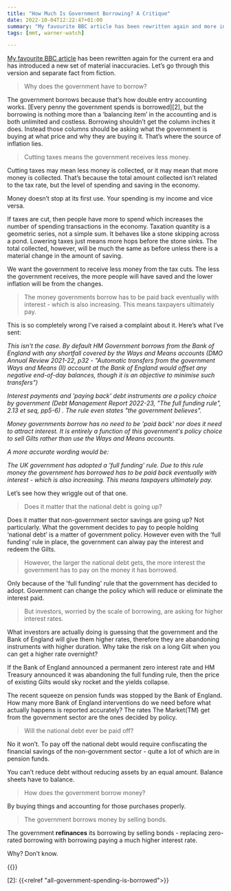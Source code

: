 ```yaml
---
title: "How Much Is Government Borrowing? A Critique"
date: 2022-10-04T12:22:47+01:00
summary: "My favourite BBC article has been rewritten again and more inaccuracies added. Let's go through them."
tags: [mmt, warner-watch]

---
```

[My favourite BBC article][1] has been rewritten again for the current
era and has introduced a new set of material inaccuracies. Let’s go
through this version and separate fact from fiction.

> Why does the government have to borrow?

The government borrows because that’s how double entry accounting
works. [Every penny the government spends is borrowed][2], but the
borrowing is nothing more than a ‘balancing item’ in the accounting
and is both unlimited and costless. Borrowing shouldn’t get the column
inches it does. Instead those columns should be asking what the government
is buying at what price and why they are buying it. That’s where the
source of inflation lies.

> Cutting taxes means the government receives less money.

Cutting taxes may mean less money is collected, or it may mean that
more money is collected. That’s because the total amount collected
isn’t related to the tax rate, but the level of spending and saving
in the economy.

Money doesn’t stop at its first use. Your spending is my income and
vice versa.

If taxes are cut, then people have more to spend which increases the
number of spending transactions in the economy. Taxation quantity is a
geometric series, not a simple sum. It behaves like a stone skipping
across a pond. Lowering taxes just means more hops before the stone
sinks. The total collected, however, will be much the same as before
unless there is a material change in the amount of saving.

We want the government to receive less money from the tax cuts. The less
the government receives, the more people will have saved and the lower
inflation will be from the changes.

> The money governments borrow has to be paid back eventually with
interest - which is also increasing. This means taxpayers ultimately pay.

This is so completely wrong I’ve raised a complaint about it. Here’s
what I’ve sent:

_This isn't the case. By default HM Government borrows from the Bank of
England with any shortfall covered by the Ways and Means accounts (DMO
Annual Review 2021-22, p32 - "Automatic transfers from the government
Ways and Means (II) account at the Bank of England would offset any
negative end-of-day balances, though it is an objective to minimise
such transfers")_

_Interest payments and 'paying back' debt instruments are a policy choice
by government (Debt Management Report 2022-23, "The full funding rule",
2.13 et seq, pp5-6) . The rule even states "the government believes"._

_Money governments borrow has no need to be 'paid back' nor does it need
to attract interest. It is entirely a function of this government's
policy choice to sell Gilts rather than use the Ways and Means accounts._

_A more accurate wording would be:_

_The UK government has adopted a 'full funding' rule. Due to this rule
money the government has borrowed has to be paid back eventually with
interest - which is also increasing. This means taxpayers ultimately pay._

Let’s see how they wriggle out of that one.

> Does it matter that the national debt is going up?

Does it matter that non-government sector savings are going up? Not
particularly. What the government decides to pay to people holding
‘national debt’ is a matter of government policy. However even with
the ‘full funding’ rule in place, the government can alway pay the
interest and redeem the Gilts.

> However, the larger the national debt gets, the more interest the
government has to pay on the money it has borrowed.

Only because of the 'full funding' rule that the government has decided to
adopt. Government can change the policy which will reduce or eliminate
the interest paid.

> But investors, worried by the scale of borrowing, are asking for higher
interest rates.

What investors are actually doing is guessing that the government and
the Bank of England will give them higher rates, therefore they are
abandoning instruments with higher duration. Why take
the risk on a long Gilt when you can get a higher rate overnight?

If the Bank of England announced a permanent zero interest rate and HM
Treasury announced it was abandoning the full funding rule, then the
price of existing Gilts would sky rocket and the yields collapse.

The recent squeeze on pension funds was stopped by the Bank of
England. How many more Bank of England interventions do we need before
what actually happens is reported accurately? The rates The Market(TM)
get from the government sector are the ones decided by policy. 

> Will the national debt ever be paid off?

No it won’t. To pay off the national debt would require confiscating
the financial savings of the non-government sector - quite a lot of
which are in pension funds.

You can’t reduce debt without reducing assets by an equal
amount. Balance sheets have to balance.

> How does the government borrow money?

By buying things and accounting for those purchases properly.

> The government borrows money by selling bonds.

The government **refinances** its borrowing by selling bonds - replacing
zero-rated borrowing with borrowing paying a much higher interest rate.

Why? Don’t know.

{{<joindiscord>}}

[1]: https://archive.ph/GpAyE 
[2]: {{<relref "all-government-spending-is-borrowed">}}


